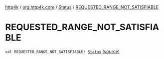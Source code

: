 [http4k](../../index.md) / [org.http4k.core](../index.md) / [Status](index.md) / [REQUESTED_RANGE_NOT_SATISFIABLE](./-r-e-q-u-e-s-t-e-d_-r-a-n-g-e_-n-o-t_-s-a-t-i-s-f-i-a-b-l-e.md)

# REQUESTED_RANGE_NOT_SATISFIABLE

`val REQUESTED_RANGE_NOT_SATISFIABLE: `[`Status`](index.md) [(source)](https://github.com/http4k/http4k/blob/master/http4k-core/src/main/kotlin/org/http4k/core/Status.kt#L45)